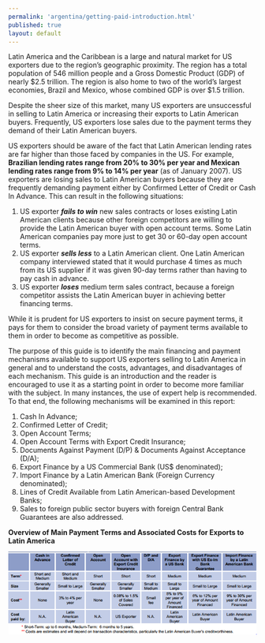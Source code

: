 ```yaml
--- 
permalink: 'argentina/getting-paid-introduction.html' 
published: true 
layout: default
---
```

Latin America and the Caribbean is a large and natural market for US exporters due to the region’s geographic proximity. The region has a total population of 546 million people and a Gross Domestic Product (GDP) of nearly $2.5 trillion. The region is also home to two of the world’s largest economies, Brazil and Mexico, whose combined GDP is over $1.5 trillion.

Despite the sheer size of this market, many US exporters are unsuccessful in selling to Latin America or increasing their exports to Latin American buyers. Frequently, US exporters lose sales due to the payment terms they demand of their Latin American buyers.

US exporters should be aware of the fact that Latin American lending rates are far higher than those faced by companies in the US. For example, **Brazilian lending rates range from 20% to 30% per year and Mexican lending rates range from 9% to 14% per year** (as of January 2007). US exporters are losing sales to Latin American buyers because they are frequently demanding payment either by Confirmed Letter of Credit or Cash In Advance. This can result in the following situations:

1.	US exporter _**fails to win**_ new sales contracts or loses existing Latin American clients because other foreign competitors are willing to provide the Latin American buyer with open account terms. Some Latin American companies pay more just to get 30 or 60-day open account terms.
2.	US exporter _**sells less**_ to a Latin American client. One Latin American company interviewed stated that it would purchase 4 times as much from its US supplier if it was given 90-day terms rather than having to pay cash in advance.
3.	US exporter _**loses**_ medium term sales contract, because a foreign competitor assists the Latin American buyer in achieving better financing terms.

While it is prudent for US exporters to insist on secure payment terms, it pays for them to consider the broad variety of payment terms available to them in order to become as competitive as possible.

The purpose of this guide is to identify the main financing and payment mechanisms available to support US exporters selling to Latin America in general and to understand the costs, advantages, and disadvantages of each mechanism. This guide is an introduction and the reader is encouraged to use it as a starting point in order to become more familiar with the subject. In many instances, the use of expert help is recommended. To that end, the following mechanisms will be examined in this report:

1.	Cash In Advance;
2.	Confirmed Letter of Credit;
3.	Open Account Terms;
4.	Open Account Terms with Export Credit Insurance;
5.	Documents Against Payment (D/P) & Documents Against Acceptance (D/A);
6.	Export Finance by a US Commercial Bank (US$ denominated);
7.	Import Finance by a Latin American Bank (Foreign Currency denominated);
8.	Lines of Credit Available from Latin American-based Development Banks;
9.	Sales to foreign public sector buyers with foreign Central Bank Guarantees are also addressed.


**Overview of Main Payment Terms and Associated Costs for Exports to Latin America**
 
![Argentina](images/main-payment-terms.png)
